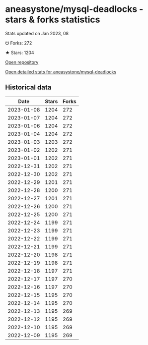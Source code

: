 # aneasystone/mysql-deadlocks - stars & forks statistics

Stats updated on Jan 2023, 08

☋ Forks: 272

★ Stars: 1204

[Open repository](https://github.com/aneasystone/mysql-deadlocks)

[Open detailed stats for aneasystone/mysql-deadlocks](https://reviewgithub.com/rep/aneasystone/mysql-deadlocks)

## Historical data
| Date | Stars | Forks |
|------|-------|-------|
| 2023-01-08 | 1204 | 272 | 
| 2023-01-07 | 1204 | 272 | 
| 2023-01-06 | 1204 | 272 | 
| 2023-01-04 | 1204 | 272 | 
| 2023-01-03 | 1203 | 272 | 
| 2023-01-02 | 1202 | 271 | 
| 2023-01-01 | 1202 | 271 | 
| 2022-12-31 | 1202 | 271 | 
| 2022-12-30 | 1202 | 271 | 
| 2022-12-29 | 1201 | 271 | 
| 2022-12-28 | 1200 | 271 | 
| 2022-12-27 | 1201 | 271 | 
| 2022-12-26 | 1200 | 271 | 
| 2022-12-25 | 1200 | 271 | 
| 2022-12-24 | 1199 | 271 | 
| 2022-12-23 | 1199 | 271 | 
| 2022-12-22 | 1199 | 271 | 
| 2022-12-21 | 1199 | 271 | 
| 2022-12-20 | 1198 | 271 | 
| 2022-12-19 | 1198 | 271 | 
| 2022-12-18 | 1197 | 271 | 
| 2022-12-17 | 1197 | 270 | 
| 2022-12-16 | 1197 | 270 | 
| 2022-12-15 | 1195 | 270 | 
| 2022-12-14 | 1195 | 270 | 
| 2022-12-13 | 1195 | 269 | 
| 2022-12-12 | 1195 | 269 | 
| 2022-12-10 | 1195 | 269 | 
| 2022-12-09 | 1195 | 269 | 

